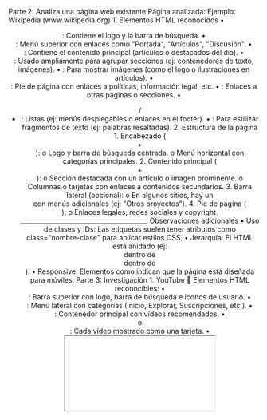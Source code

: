 
<p>Parte 2: Analiza una página web existente
Página analizada: Ejemplo: Wikipedia (www.wikipedia.org)
1. Elementos HTML reconocidos
•	<header>: Contiene el logo y la barra de búsqueda.
•	<nav>: Menú superior con enlaces como "Portada", "Artículos", "Discusión".
•	<main>: Contiene el contenido principal (artículos o destacados del día).
•	<div>: Usado ampliamente para agrupar secciones (ej: contenedores de texto, imágenes).
•	<img>: Para mostrar imágenes (como el logo o ilustraciones en artículos).
•	<footer>: Pie de página con enlaces a políticas, información legal, etc.
•	<a>: Enlaces a otras páginas o secciones.
•	<ul>/<li>: Listas (ej: menús desplegables o enlaces en el footer).
•	<span>: Para estilizar fragmentos de texto (ej: palabras resaltadas).
2. Estructura de la página
1.	Encabezado (<header> + <nav>):
o	Logo y barra de búsqueda centrada.
o	Menú horizontal con categorías principales.
2.	Contenido principal (<main> + <div>):
o	Sección destacada con un artículo o imagen prominente.
o	Columnas o tarjetas con enlaces a contenidos secundarios.
3.	Barra lateral (opcional):
o	En algunos sitios, hay un <aside> con menús adicionales (ej: "Otros proyectos").
4.	Pie de página (<footer>):
o	Enlaces legales, redes sociales y copyright.
________________________________________
Observaciones adicionales
•	Uso de clases y IDs: Las etiquetas suelen tener atributos como class="nombre-clase" para aplicar estilos CSS.
•	Jerarquía: El HTML está anidado (ej: <div> dentro de <section> dentro de <main>).
•	Responsive: Elementos como <meta name="viewport"> indican que la página está diseñada para móviles.
Parte 3: Investigación
1. YouTube
🔹 Elementos HTML reconocibles:
•	<header>: Barra superior con logo, barra de búsqueda e iconos de usuario.
•	<nav>: Menú lateral con categorías (Inicio, Explorar, Suscripciones, etc.).
•	<main>: Contenedor principal con vídeos recomendados.
•	<section> o <article>: Cada vídeo mostrado como una tarjeta.
•	<iframe>: Para incrustar los vídeos.
•	<footer>: Enlaces a políticas, configuración y copyright.
🔹 Organización de la información:
•	Jerárquica y centrada en contenido multimedia.
o	Barra lateral fija para navegación.
o	Contenido principal en cuadrícula de vídeos (responsive con CSS Grid/Flexbox).
o	Barra superior para búsqueda y acciones del usuario.
________________________________________
2. Wikipedia
🔹 Elementos HTML reconocibles:
•	<header>: Logo y barra de búsqueda.
•	<nav>: Menú lateral con herramientas y enlaces a portales.
•	<main>: Artículo principal con <h1>, <p>, <ul>, y <table>.
•	<aside>: Sección "En otros idiomas" o "Artículos relacionados".
•	<footer>: Información legal y enlaces a proyectos hermanos.
🔹 Organización de la información:
•	Estructura lineal y textual, enfocada en lectura.
o	Menú lateral con accesos rápidos.
o	Artículo organizado en secciones (<h2>, <h3>).
o	Enlaces internos (hipertexto) para navegación contextual.
________________________________________
3. Twitter (X)
🔹 Elementos HTML reconocibles:
•	<header>: Logo y botones de navegación (Inicio, Explorar, Notificaciones).
•	<main>: Timeline central con tweets (usando <article> para cada uno).
•	<aside>: Barra lateral con tendencias y sugerencias.
•	<form>: Para publicar nuevos tweets (textarea + botón).
•	<footer>: Enlaces a términos y políticas.
🔹 Organización de la información:
•	Flujo continuo (feed) con elementos interactivos.
o	Tres columnas: navegación (izq), contenido central (tweets), y widgets (derecha).
o	Énfasis en interacción (likes, retweets) mediante botones con eventos JS.</p>
